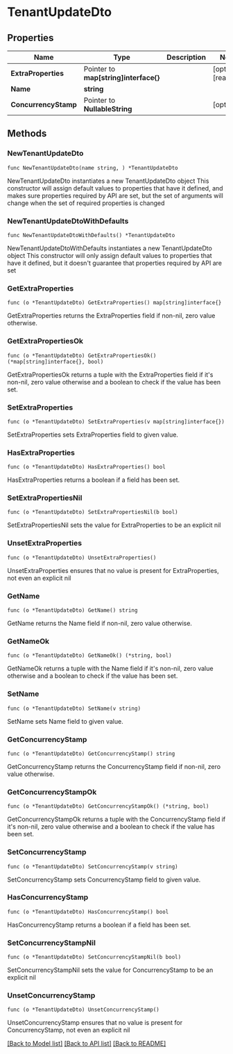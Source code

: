 # TenantUpdateDto

## Properties

Name | Type | Description | Notes
------------ | ------------- | ------------- | -------------
**ExtraProperties** | Pointer to **map[string]interface{}** |  | [optional] [readonly] 
**Name** | **string** |  | 
**ConcurrencyStamp** | Pointer to **NullableString** |  | [optional] 

## Methods

### NewTenantUpdateDto

`func NewTenantUpdateDto(name string, ) *TenantUpdateDto`

NewTenantUpdateDto instantiates a new TenantUpdateDto object
This constructor will assign default values to properties that have it defined,
and makes sure properties required by API are set, but the set of arguments
will change when the set of required properties is changed

### NewTenantUpdateDtoWithDefaults

`func NewTenantUpdateDtoWithDefaults() *TenantUpdateDto`

NewTenantUpdateDtoWithDefaults instantiates a new TenantUpdateDto object
This constructor will only assign default values to properties that have it defined,
but it doesn't guarantee that properties required by API are set

### GetExtraProperties

`func (o *TenantUpdateDto) GetExtraProperties() map[string]interface{}`

GetExtraProperties returns the ExtraProperties field if non-nil, zero value otherwise.

### GetExtraPropertiesOk

`func (o *TenantUpdateDto) GetExtraPropertiesOk() (*map[string]interface{}, bool)`

GetExtraPropertiesOk returns a tuple with the ExtraProperties field if it's non-nil, zero value otherwise
and a boolean to check if the value has been set.

### SetExtraProperties

`func (o *TenantUpdateDto) SetExtraProperties(v map[string]interface{})`

SetExtraProperties sets ExtraProperties field to given value.

### HasExtraProperties

`func (o *TenantUpdateDto) HasExtraProperties() bool`

HasExtraProperties returns a boolean if a field has been set.

### SetExtraPropertiesNil

`func (o *TenantUpdateDto) SetExtraPropertiesNil(b bool)`

 SetExtraPropertiesNil sets the value for ExtraProperties to be an explicit nil

### UnsetExtraProperties
`func (o *TenantUpdateDto) UnsetExtraProperties()`

UnsetExtraProperties ensures that no value is present for ExtraProperties, not even an explicit nil
### GetName

`func (o *TenantUpdateDto) GetName() string`

GetName returns the Name field if non-nil, zero value otherwise.

### GetNameOk

`func (o *TenantUpdateDto) GetNameOk() (*string, bool)`

GetNameOk returns a tuple with the Name field if it's non-nil, zero value otherwise
and a boolean to check if the value has been set.

### SetName

`func (o *TenantUpdateDto) SetName(v string)`

SetName sets Name field to given value.


### GetConcurrencyStamp

`func (o *TenantUpdateDto) GetConcurrencyStamp() string`

GetConcurrencyStamp returns the ConcurrencyStamp field if non-nil, zero value otherwise.

### GetConcurrencyStampOk

`func (o *TenantUpdateDto) GetConcurrencyStampOk() (*string, bool)`

GetConcurrencyStampOk returns a tuple with the ConcurrencyStamp field if it's non-nil, zero value otherwise
and a boolean to check if the value has been set.

### SetConcurrencyStamp

`func (o *TenantUpdateDto) SetConcurrencyStamp(v string)`

SetConcurrencyStamp sets ConcurrencyStamp field to given value.

### HasConcurrencyStamp

`func (o *TenantUpdateDto) HasConcurrencyStamp() bool`

HasConcurrencyStamp returns a boolean if a field has been set.

### SetConcurrencyStampNil

`func (o *TenantUpdateDto) SetConcurrencyStampNil(b bool)`

 SetConcurrencyStampNil sets the value for ConcurrencyStamp to be an explicit nil

### UnsetConcurrencyStamp
`func (o *TenantUpdateDto) UnsetConcurrencyStamp()`

UnsetConcurrencyStamp ensures that no value is present for ConcurrencyStamp, not even an explicit nil

[[Back to Model list]](../README.md#documentation-for-models) [[Back to API list]](../README.md#documentation-for-api-endpoints) [[Back to README]](../README.md)


